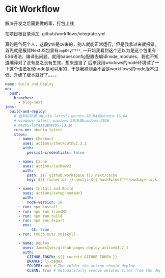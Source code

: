 # Git Workflow
解决开发之后需要做的事，打包上线
<!-- [Git Workflow] -->

在项目根目录添加 .github/workflows/integrate.yml

真的是气死个人，这段yml是cv来的，别人就能正常运行，但是我拿过来就报错。首先就是报错NextJS包里有`appKey??**`,
一开始我看到这个还以为是这个包里有ES6语法，编译出问题。就用babel.config配置去编译node_modules，我也不知道编译对了没有总之没有生效，想来是错了
后来我用windows的node环境试了一下这个语法发现node是可以用的，于是我猜测会不会是workflows的node版本过低，升级了版本就好了。。。。

```yml
name: Build and Deploy
on: 
  push:
    branches:
      - blog-next
jobs:
  build-and-deploy:
    # 虚拟机环境 ubuntu-latest，ubuntu-18.04或ubuntu-16.04
    # windows-latest，windows-2019或windows-2016
    # macOS-latest或macOS-10.14
    runs-on: ubuntu-latest
    steps:
      - name: Checkout
        uses: actions/checkout@v2.3.1
        with:
          persist-credentials: false

      - name: Cache
        uses: actions/cache@v2
        with:
          path: ${{ github.workspace }}/.next/cache
          key: ${{ runner.os }}-nextjs-${{ hashFiles('**/package-lock.json') }}

      - name: Install and Build
        uses: actions/setup-node@v3
        with:
          node-version: 16
      - run: npm install
      - run: npm run transMD
      - run: npm run build
      - run: npm run export
        env:
            CI: true
      - run: touch out/.nojekyll

      - name: Deploy
        uses: JamesIves/github-pages-deploy-action@3.7.1
        with:
          GITHUB_TOKEN: ${{ secrets.GITHUB_TOKEN }}
          BRANCH: lj-pages
          FOLDER: out # The folder the action should deploy.
          CLEAN: true # Automatically remove deleted files from the deploy branch
```